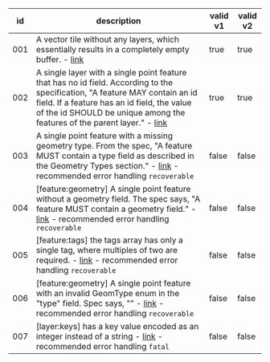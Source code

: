 id|description|valid v1|valid v2
---|---|---|---
001|A vector tile without any layers, which essentially results in a completely empty buffer. - [link](https://github.com/mapbox/vector-tile-spec/blob/master/2.1/vector_tile.proto#L75)|true|true
002|A single layer with a single point feature that has no id field. According to the specification, "A feature MAY contain an id field. If a feature has an id field, the value of the id SHOULD be unique among the features of the parent layer." - [link](https://github.com/mapbox/vector-tile-spec/blob/master/2.1/README.md#42-features)|true|true
003|A single point feature with a missing geometry type. From the spec, "A feature MUST contain a type field as described in the Geometry Types section." - [link](https://github.com/mapbox/vector-tile-spec/blob/master/2.1/vector_tile.proto#L41) - recommended error handling `recoverable`|false|false
004|[feature:geometry] A single point feature without a geometry field. The spec says, "A feature MUST contain a geometry field." - [link](https://github.com/mapbox/vector-tile-spec/blob/master/2.1/vector_tile.proto#L46) - recommended error handling `recoverable`|false|false
005|[feature:tags] the tags array has only a single tag, where multiples of two are required. - [link](https://github.com/mapbox/vector-tile-spec/blob/master/2.1/vector_tile.proto#L38) - recommended error handling `recoverable`|false|false
006|[feature:geometry] A single point feature with an invalid GeomType enum in the "type" field. Spec says, "" - [link](https://github.com/mapbox/vector-tile-spec/blob/master/2.1/vector_tile.proto#L8-L13) - recommended error handling `recoverable`|false|false
007|[layer:keys] has a key value encoded as an integer instead of a string - [link](https://github.com/mapbox/vector-tile-spec/blob/master/2.1/vector_tile.proto#L63) - recommended error handling `fatal`|false|false
